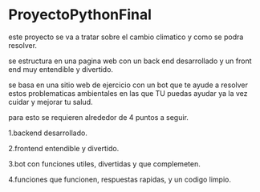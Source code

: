 # ProyectoPythonFinal
este proyecto se va a tratar sobre el cambio climatico y como se podra resolver.

se estructura en una pagina web con un back end desarrollado y un front end muy entendible y divertido.

se basa en una sitio web de ejercicio con un bot que te ayude a resolver estos problematicas ambientales en las que TU puedas ayudar ya la vez cuidar y mejorar tu salud.

para esto se requieren alrededor de 4 puntos a seguir.

1.backend desarrollado.

2.frontend entendible y divertido.

3.bot con funciones utiles, divertidas y que complemeten.

4.funciones que funcionen, respuestas rapidas, y un codigo limpio.
